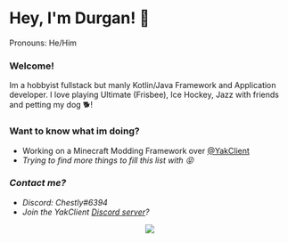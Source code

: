 # Hey, I'm Durgan! 👋

Pronouns: He/Him

### Welcome!

Im a hobbyist fullstack but manly Kotlin/Java Framework and Application developer. I love playing Ultimate (Frisbee), Ice Hockey, Jazz with friends and petting my dog 🐕! 


### Want to know what im doing?

<ul>
  <li> Working on a Minecraft Modding Framework over <a href="https://github.com/yakclient">@YakClient</a> <i>
  <li> Trying to find more things to fill this list with 😝 </li>
</ul>

### Contact me?

<ul>
  <li> Discord: Chestly#6394 </li>
  <li> Join the YakClient <a href="https://discord.gg/3fP4N27JPH">Discord server</a>?</li> 
</ul>

<p align="center">
  <img src="https://github-readme-stats.vercel.app/api?username=durganmcbroom&show_icons=true&theme=dracula"/>
</p>
